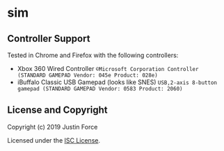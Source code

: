 # sim

## Controller Support

Tested in Chrome and Firefox with the following controllers:

- Xbox 360 Wired Controller `©Microsoft Corporation Controller (STANDARD GAMEPAD Vendor: 045e Product: 028e)`
- iBuffalo Classic USB Gamepad (looks like SNES) `USB,2-axis 8-button gamepad (STANDARD GAMEPAD Vendor: 0583 Product: 2060)`

## License and Copyright

Copyright (c) 2019 Justin Force

Licensed under the [ISC License](http://www.opensource.org/licenses/ISC).

<!-- spell-checker: ignore gamepad xbox abxy -->
